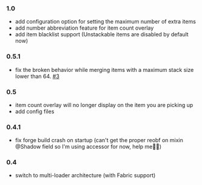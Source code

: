 ### 1.0
- add configuration option for setting the maximum number of extra items
- add number abbreviation feature for item count overlay
- add item blacklist support (Unstackable items are disabled by default now)

### 0.5.1
- fix the broken behavior while merging items with a maximum stack size lower than 64. [#3](https://github.com/frank89722/Staaaaaaaaaaaack/issues/4)

### 0.5
- item count overlay will no longer display on the item you are picking up
- add config files

### 0.4.1
- fix forge build crash on startup (can't get the proper reobf on mixin @Shadow field so I'm using accessor for now, help me😮‍💨)

### 0.4
- switch to multi-loader architecture (with Fabric support)
